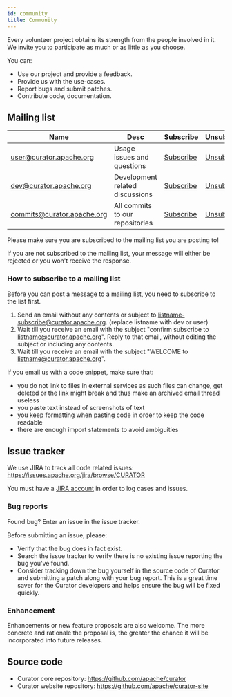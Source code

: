 ```yaml
---
id: community
title: Community
---
```


Every volunteer project obtains its strength from the people involved in it. We invite you to participate as much or as little as you choose.

You can:

* Use our project and provide a feedback.
* Provide us with the use-cases.
* Report bugs and submit patches.
* Contribute code, documentation.

## Mailing list

| Name                       | Desc                            | Subscribe                                                | Unsubscribe                                                  | Post                                   | Archive                                                                  |
|----------------------------|---------------------------------|----------------------------------------------------------|--------------------------------------------------------------|----------------------------------------|--------------------------------------------------------------------------|
| user@curator.apache.org    | Usage issues and questions      | [Subscribe](mailto:user-subscribe@curator.apache.org)    | [Unsubscribe](mailto:user-unsubscribe@curator.apache.org)    | [Post](mailto:user@curator.apache.org) | [Archive](https://lists.apache.org/list.html?user@curator.apache.org)    |
| dev@curator.apache.org     | Development related discussions | [Subscribe](mailto:dev-subscribe@curator.apache.org)     | [Unsubscribe](mailto:dev-unsubscribe@curator.apache.org)     | [Post](mailto:dev@curator.apache.org)  | [Archive](https://lists.apache.org/list.html?dev@curator.apache.org)     |
| commits@curator.apache.org | All commits to our repositories | [Subscribe](mailto:commits-subscribe@curator.apache.org) | [Unsubscribe](mailto:commits-unsubscribe@curator.apache.org) | Read only list                         | [Archive](https://lists.apache.org/list.html?commits@curator.apache.org) |


Please make sure you are subscribed to the mailing list you are posting to!

If you are not subscribed to the mailing list, your message will either be rejected or you won't receive the response.

### How to subscribe to a mailing list

Before you can post a message to a mailing list, you need to subscribe to the list first.

1. Send an email without any contents or subject to listname-subscribe@curator.apache.org. (replace listname with dev or user)
2. Wait till you receive an email with the subject "confirm subscribe to listname@curator.apache.org". Reply to that email, without editing the subject or including any contents.
3. Wait till you receive an email with the subject "WELCOME to listname@curator.apache.org".

If you email us with a code snippet, make sure that:

* you do not link to files in external services as such files can change, get deleted or the link might break and thus make an archived email thread useless
* you paste text instead of screenshots of text
* you keep formatting when pasting code in order to keep the code readable
* there are enough import statements to avoid ambiguities

## Issue tracker

We use JIRA to track all code related issues: https://issues.apache.org/jira/browse/CURATOR

You must have a [JIRA account](https://selfserve.apache.org/jira-account.html) in order to log cases and issues.

### Bug reports

Found bug? Enter an issue in the issue tracker.

Before submitting an issue, please:

* Verify that the bug does in fact exist.
* Search the issue tracker to verify there is no existing issue reporting the bug you've found.
* Consider tracking down the bug yourself in the source code of Curator and submitting a patch along with your bug report. This is a great time saver for the Curator developers and helps ensure the bug will be fixed quickly.

### Enhancement

Enhancements or new feature proposals are also welcome. The more concrete and rationale the proposal is, the greater the chance it will be incorporated into future releases.

## Source code

* Curator core repository: https://github.com/apache/curator
* Curator website repository: https://github.com/apache/curator-site
